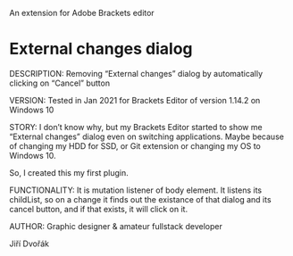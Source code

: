 An extension for Adobe Brackets editor
# External changes dialog

DESCRIPTION: Removing “External changes” dialog by automatically clicking on “Cancel” button

VERSION: Tested in Jan 2021 for Brackets Editor of version 1.14.2 on Windows 10

STORY: I don’t know why, but my Brackets Editor
started to show me “External changes” dialog
even on switching applications. Maybe because
of changing my HDD for SSD, or Git extension
or changing my OS to Windows 10.

So, I created this my first plugin.

FUNCTIONALITY: It is mutation listener of body element.
It listens its childList, so on a change
it finds out the existance of that dialog
and its cancel button, and if that exists,
it will click on it.

AUTHOR:
Graphic designer
& amateur fullstack developer

Jiří Dvořák
